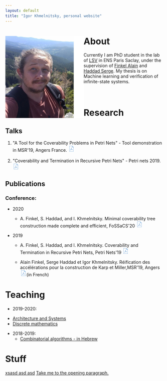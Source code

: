 ```yaml
---
layout: default
title: "Igor Khmelnitsky, personal website"
---
```


# <img src="pictures/myphoto3.jpg" style="float: left;" alt="drawing" width="250"/> About
Currently I am PhD student in the lab of [LSV](https://www.lsv.fr) in ENS Paris Saclay, under the supervision of [Finkel Alain](http://www.lsv.fr/~finkel) and [Haddad Serge](http://www.lsv.fr/~haddad). My thesis is on Machine learning and verification of infinite-state systems. <br /> <br /> <br />

# Research
## Talks

1. "A Tool for the Coverability Problems in Petri Nets" - Tool demonstration in MSR'19, Angers France. <a href="/presentations/msr19.pdf"><img src="pictures/pdf.png" alt="drawing" width="20"/> </a> <br /><br />
2. "Coverability and Termination in Recursive Petri Nets" - Petri nets 2019.  <a href="/presentations/petrinet19.pdf
"><img src="pictures/pdf.png" alt="drawing" width="20"/></a>

## Publications
### Conference:
+ 2020
   +  A. Finkel, S. Haddad, and I. Khmelnitsky. Minimal coverability tree construction made complete and efficient, FoSSaCS'20
   <a href="/tobeadded"><img src="pictures/pdf.png" alt="drawing" width="20"/></a>


+ 2019
   +  A. Finkel, S. Haddad, and I. Khmelnitsky. Coverability and Termination in Recursive Petri Nets, Petri Nets'19
   <a href="https://hal.inria.fr/hal-02081019"><img src="pictures/pdf.png" alt="drawing" width="20"/></a>
   
   + Alain Finkel, Serge Haddad et Igor Khmelnitsky. Réification des accélérations pour la construction de Karp et Miller,MSR'19, Angers
   <a href="https://hal.archives-ouvertes.fr/hal-02431913"><img src="pictures/pdf.png" alt="drawing" width="20"/></a>(in French)

# Teaching
<p id="opening"> </p>

-  2019-2020:
  * [Architecture and Systems](http://www.lsv.fr/~finkel)
  * [Discrete mathematics](http://www.lsv.fr/~haddad)


- 2018-2019:
  * [Combinatorial algorithms - in Hebrew](http:/www.lsv.fr~finkel)


# Stuff
  [xsasd asd asd](Teaching)
  <a href="#opening">Take me to the opening paragraph.</a>


<!-- ![](myphoto.jpg)  -->
